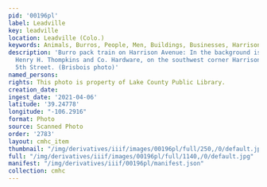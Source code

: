 ```yaml
---
pid: '00196pl'
label: Leadville
key: leadville
location: Leadville (Colo.)
keywords: Animals, Burros, People, Men, Buildings, Businesses, Harrison Avenue
description: 'Burro pack train on Harrison Avenue: In the background is a sign for
  Henry H. Thompkins and Co. Hardware, on the southwest corner Harrison Avenue and
  5th Street. (Brisbois photo)'
named_persons: 
rights: This photo is property of Lake County Public Library.
creation_date: 
ingest_date: '2021-04-06'
latitude: '39.24778'
longitude: "-106.2916"
format: Photo
source: Scanned Photo
order: '2783'
layout: cmhc_item
thumbnail: "/img/derivatives/iiif/images/00196pl/full/250,/0/default.jpg"
full: "/img/derivatives/iiif/images/00196pl/full/1140,/0/default.jpg"
manifest: "/img/derivatives/iiif/00196pl/manifest.json"
collection: cmhc
---
```

